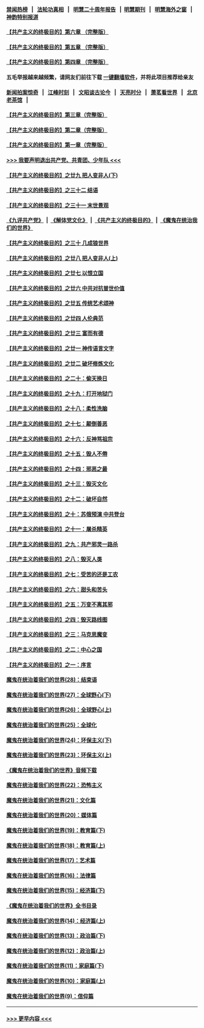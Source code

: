 #### [禁闻热榜](热点新闻.md?=0)  &nbsp;&nbsp;|&nbsp;&nbsp; [法轮功真相](https://github.com/gfw-breaker/truth/blob/master/README.md?=0) &nbsp;&nbsp;|&nbsp;&nbsp; [明慧二十周年报告](https://github.com/gfw-breaker/mh-reports/blob/master/README.md?=0) &nbsp;&nbsp;|&nbsp;&nbsp;[明慧期刊](https://github.com/gfw-breaker/mh-qikan) &nbsp;&nbsp;|&nbsp;&nbsp; [明慧海外之窗](https://github.com/gfw-breaker/mh-news/blob/master/README.md?=0) &nbsp;&nbsp;|&nbsp;&nbsp; [神韵特别报道](https://github.com/gfw-breaker/mh-news/blob/master/shenyun.md?=0)
#### [【共产主义的终极目的】第六章 （完整版）](../pages/nsc422/n11428913.md?t=03110603) 
#### [【共产主义的终极目的】第五章 （完整版）](../pages/nsc422/n11428912.md?t=03110603) 
#### [【共产主义的终极目的】第四章 （完整版）](../pages/nsc422/n11428907.md?t=03110603) 
#### 五毛举报越来越频繁，请网友们前往下载 [一键翻墙软件](https://github.com/gfw-breaker/ssr-accounts)，并将此项目推荐给亲友
#### [新闻拍案惊奇](https://github.com/gfw-breaker/banned-news/blob/master/pages/link4.md) &nbsp;&nbsp;|&nbsp;&nbsp; [江峰时刻](https://github.com/gfw-breaker/banned-news/blob/master/pages/link4.md) &nbsp;&nbsp;|&nbsp;&nbsp; [文昭谈古论今](https://github.com/gfw-breaker/banned-news/blob/master/pages/link4.md) &nbsp;&nbsp;|&nbsp;&nbsp; [天亮时分](https://github.com/gfw-breaker/banned-news/blob/master/pages/link4.md) &nbsp;&nbsp;|&nbsp;&nbsp; [萧茗看世界](https://github.com/gfw-breaker/banned-news/blob/master/pages/link4.md) &nbsp;&nbsp;|&nbsp;&nbsp; [北京老茶馆](https://github.com/gfw-breaker/banned-news/blob/master/pages/link4.md) &nbsp;&nbsp;|&nbsp;&nbsp; 
#### [【共产主义的终极目的】第三章（完整版）](../pages/nsc422/n11428848.md?t=03110603) 
#### [【共产主义的终极目的】第二章（完整版）](../pages/nsc422/n11428831.md?t=03110603) 
#### [【共产主义的终极目的】第一章（完整版）](../pages/nsc422/n11417651.md?t=03110603) 
#### [>>> 我要声明退出共产党、共青团、少年队 <<<](https://github.com/begood0513/goodnews/blob/master/quit/letter.md) 
#### [【共产主义的终极目的】之廿九 把人变非人(下)](../pages/nsc422/n11344140.md?t=03110603) 
#### [【共产主义的终极目的】之三十二 结语](../pages/nsc422/n11360535.md?t=03110603) 
#### [【共产主义的终极目的】之三十一 末世景观](../pages/nsc422/n11351129.md?t=03110603) 
#### [《九评共产党》](https://github.com/begood0513/9ping.md/blob/master/README.md) &nbsp;|&nbsp; [《解体党文化》](../../../../jtdwh.md/blob/master/README.md)  &nbsp;|&nbsp; [《共产主义的终极目的》](../../../../gczydzjmd.md/blob/master/README.md) &nbsp;|&nbsp; [《魔鬼在统治我们的世界》](../../../../mgztzwmdsj.md/blob/master/README.md) 
#### [【共产主义的终极目的】之三十 几成狼世界](../pages/nsc422/n11348280.md?t=03110603) 
#### [【共产主义的终极目的】之廿八 把人变非人(上)](../pages/nsc422/n11340492.md?t=03110603) 
#### [【共产主义的终极目的】之廿七 以恨立国](../pages/nsc422/n11336944.md?t=03110603) 
#### [【共产主义的终极目的】之廿六 中共对抗普世价值](../pages/nsc422/n11324785.md?t=03110603) 
#### [【共产主义的终极目的】之廿五 传统艺术颂神](../pages/nsc422/n11296396.md?t=03110603) 
#### [【共产主义的终极目的】之廿四 人伦典范](../pages/nsc422/n11296397.md?t=03110603) 
#### [【共产主义的终极目的】之廿三 富而有德](../pages/nsc422/n11283598.md?t=03110603) 
#### [【共产主义的终极目的】之廿一 神传语言文字](../pages/nsc422/n11263265.md?t=03110603) 
#### [【共产主义的终极目的】之廿二 破坏修炼文化](../pages/nsc422/n11245728.md?t=03110603) 
#### [【共产主义的终极目的】之二十：偷天换日](../pages/nsc422/n11238846.md?t=03110603) 
#### [【共产主义的终极目的】之十九：打开地狱门](../pages/nsc422/n11206376.md?t=03110603) 
#### [【共产主义的终极目的】之十八：柔性洗脑](../pages/nsc422/n11199994.md?t=03110603) 
#### [【共产主义的终极目的】之十七：颠倒善恶](../pages/nsc422/n11179782.md?t=03110603) 
#### [【共产主义的终极目的】之十六：反神骂祖宗](../pages/nsc422/n11166798.md?t=03110603) 
#### [【共产主义的终极目的】之十五：毁人不倦](../pages/nsc422/n11166792.md?t=03110603) 
#### [【共产主义的终极目的】之十四：邪恶之最](../pages/nsc422/n11150249.md?t=03110603) 
#### [【共产主义的终极目的】之十三：毁灭文化](../pages/nsc422/n11135227.md?t=03110603) 
#### [【共产主义的终极目的】之十二：破坏自然](../pages/nsc422/n11135214.md?t=03110603) 
#### [【共产主义的终极目的】之十：苏俄预演 中共登台](../pages/nsc422/n11118424.md?t=03110603) 
#### [【共产主义的终极目的】之十一：屠杀精英](../pages/nsc422/n11118442.md?t=03110603) 
#### [【共产主义的终极目的】之九：共产邪灵一路杀](../pages/nsc422/n11114139.md?t=03110603) 
#### [【共产主义的终极目的】之八：毁灭人类](../pages/nsc422/n11108503.md?t=03110603) 
#### [【共产主义的终极目的】之七：受苦的还是工农](../pages/nsc422/n11101809.md?t=03110603) 
#### [【共产主义的终极目的】之六：甜头和苦头](../pages/nsc422/n11096971.md?t=03110603) 
#### [【共产主义的终极目的】之五：万变不离其邪](../pages/nsc422/n11091285.md?t=03110603) 
#### [【共产主义的终极目的】之四：毁灭路线图](../pages/nsc422/n11086284.md?t=03110603) 
#### [【共产主义的终极目的】之三：马克思魔变](../pages/nsc422/n11061941.md?t=03110603) 
#### [【共产主义的终极目的】之二：中心之国](../pages/nsc422/n11047728.md?t=03110603) 
#### [【共产主义的终极目的】之一：序言](../pages/nsc422/n11086077.md?t=03110603) 
#### [魔鬼在统治着我们的世界(28)：结束语](../pages/nsc422/n10936246.md?t=03110603) 
#### [魔鬼在统治着我们的世界(27)：全球野心(下)](../pages/nsc422/n10928319.md?t=03110603) 
#### [魔鬼在统治着我们的世界(26)：全球野心(上)](../pages/nsc422/n10900318.md?t=03110603) 
#### [魔鬼在统治着我们的世界(25)：全球化](../pages/nsc422/n10788205.md?t=03110603) 
#### [魔鬼在统治着我们的世界(24)：环保主义(下)](../pages/nsc422/n10695307.md?t=03110603) 
#### [魔鬼在统治着我们的世界(23)：环保主义(上)](../pages/nsc422/n10688613.md?t=03110603) 
#### [《魔鬼在统治着我们的世界》音频下载](../pages/nsc422/n10635553.md?t=03110603) 
#### [魔鬼在统治着我们的世界(22)：恐怖主义](../pages/nsc422/n10614727.md?t=03110603) 
#### [魔鬼在统治着我们的世界(21)：文化篇](../pages/nsc422/n10597706.md?t=03110603) 
#### [魔鬼在统治着我们的世界(20)：媒体篇](../pages/nsc422/n10586579.md?t=03110603) 
#### [魔鬼在统治着我们的世界(19)：教育篇(下)](../pages/nsc422/n10564808.md?t=03110603) 
#### [魔鬼在统治着我们的世界(18)：教育篇(上)](../pages/nsc422/n10526970.md?t=03110603) 
#### [魔鬼在统治着我们的世界(17)：艺术篇](../pages/nsc422/n10499093.md?t=03110603) 
#### [魔鬼在统治着我们的世界(16)：法律篇](../pages/nsc422/n10485969.md?t=03110603) 
#### [魔鬼在统治着我们的世界(15)：经济篇(下)](../pages/nsc422/n10469975.md?t=03110603) 
#### [《魔鬼在统治着我们的世界》全书目录](../pages/nsc422/n10464261.md?t=03110603) 
#### [魔鬼在统治着我们的世界(14)：经济篇(上)](../pages/nsc422/n10457370.md?t=03110603) 
#### [魔鬼在统治着我们的世界(13)：政治篇(下)](../pages/nsc422/n10448270.md?t=03110603) 
#### [魔鬼在统治着我们的世界(12)：政治篇(上)](../pages/nsc422/n10444576.md?t=03110603) 
#### [魔鬼在统治着我们的世界(11)：家庭篇(下)](../pages/nsc422/n10440961.md?t=03110603) 
#### [魔鬼在统治着我们的世界(10)：家庭篇(上)](../pages/nsc422/n10435448.md?t=03110603) 
#### [魔鬼在统治着我们的世界(9)：信仰篇](../pages/nsc422/n10432159.md?t=03110603) 

----
#### [ >>> 更早内容 <<< ](../indexes/nsc422-earlier.md)
